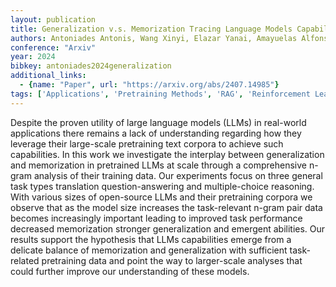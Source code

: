 ```yaml
---
layout: publication
title: Generalization v.s. Memorization Tracing Language Models Capabilities Back to Pretraining Data
authors: Antoniades Antonis, Wang Xinyi, Elazar Yanai, Amayuelas Alfonso, Albalak Alon, Zhang Kexun, Wang William Yang
conference: "Arxiv"
year: 2024
bibkey: antoniades2024generalization
additional_links:
  - {name: "Paper", url: "https://arxiv.org/abs/2407.14985"}
tags: ['Applications', 'Pretraining Methods', 'RAG', 'Reinforcement Learning', 'Training Techniques']
---
```

Despite the proven utility of large language models (LLMs) in real-world applications there remains a lack of understanding regarding how they leverage their large-scale pretraining text corpora to achieve such capabilities. In this work we investigate the interplay between generalization and memorization in pretrained LLMs at scale through a comprehensive n-gram analysis of their training data. Our experiments focus on three general task types translation question-answering and multiple-choice reasoning. With various sizes of open-source LLMs and their pretraining corpora we observe that as the model size increases the task-relevant n-gram pair data becomes increasingly important leading to improved task performance decreased memorization stronger generalization and emergent abilities. Our results support the hypothesis that LLMs capabilities emerge from a delicate balance of memorization and generalization with sufficient task-related pretraining data and point the way to larger-scale analyses that could further improve our understanding of these models.

